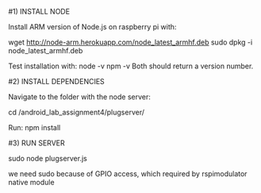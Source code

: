 
#1) INSTALL NODE

Install ARM version of Node.js on raspberry pi with:

wget http://node-arm.herokuapp.com/node_latest_armhf.deb 
sudo dpkg -i node_latest_armhf.deb

Test installation with:
node -v
npm -v
Both should return a version number.



#2) INSTALL DEPENDENCIES

Navigate to the folder with the node server:

cd /android_lab_assignment4/plugserver/

Run:
npm install




#3) RUN SERVER

sudo node plugserver.js

we need sudo because of GPIO access, which required by rspimodulator native module
